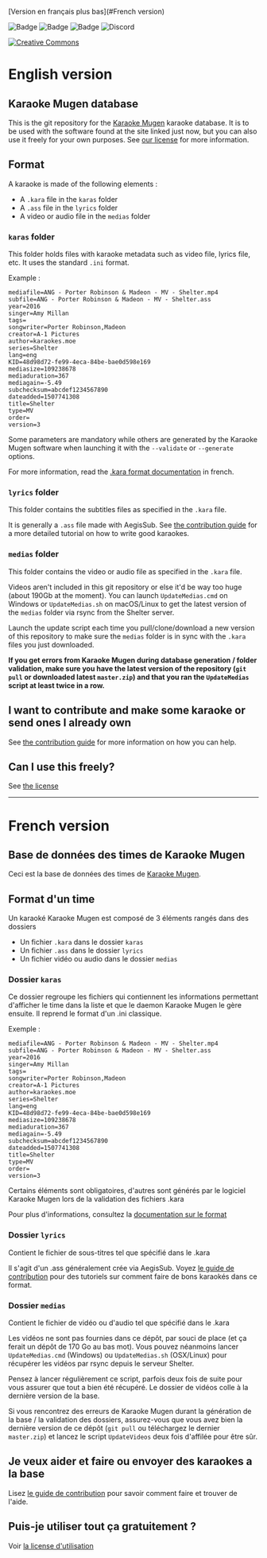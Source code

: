 ﻿[Version en français plus bas](#French version)

![Badge](https://img.shields.io/github/last-commit/AxelTerizaki/karaokebase.svg)
![Badge](https://img.shields.io/github/tag/AxelTerizaki/karaokebase.svg)
![Badge](https://img.shields.io/github/repo-size/AxelTerizaki/karaokebase.svg) ![Discord](https://img.shields.io/discord/84245347336982528.svg)

[![Creative Commons](https://img.shields.io/badge/License-Creative%20Commons%204.0%20BY--NC--SA-brightgreen.svg)](http://creativecommons.org/licenses/by-nc-sa/4.0/)



# English version

## Karaoke Mugen database

This is the git repository for the [Karaoke Mugen](http://mugen.karaokes.moe/en) karaoke database. It is to be used with the software found at the site linked just now, but you can also use it freely for your own purposes. See [our license](LICENSE.md) for more information.

## Format

A karaoke is made of the following elements :

* A `.kara` file in the `karas` folder
* A `.ass` file in the `lyrics` folder
* A video or audio file in the `medias` folder

### `karas` folder

This folder holds files with karaoke metadata such as video file, lyrics file, etc. It uses the standard `.ini` format.

Example :
```
mediafile=ANG - Porter Robinson & Madeon - MV - Shelter.mp4
subfile=ANG - Porter Robinson & Madeon - MV - Shelter.ass
year=2016
singer=Amy Millan
tags=
songwriter=Porter Robinson,Madeon
creator=A-1 Pictures
author=karaokes.moe
series=Shelter
lang=eng
KID=48d98d72-fe99-4eca-84be-bae0d598e169
mediasize=109238678
mediaduration=367
mediagain=-5.49
subchecksum=abcdef1234567890
dateadded=1507741308
title=Shelter
type=MV
order=
version=3
```

Some parameters are mandatory while others are generated by the Karaoke Mugen software when launching it with the `--validate` or `--generate` options.

For more information, read the [.kara format documentation](docs/french/karafile.md) in french.

### `lyrics` folder

This folder contains the subtitles files as specified in the `.kara` file.

It is generally a `.ass` file made with AegisSub. See [the contribution guide](CONTRIBUTING.md) for a more detailed tutorial on how to write good karaokes.

### `medias` folder

This folder contains the video or audio file as specified in the `.kara` file.

Videos aren't included in this git repository or else it'd be way too huge (about 190Gb at the moment). You can launch `UpdateMedias.cmd` on Windows or `UpdateMedias.sh` on macOS/Linux to get the latest version of the `medias` folder via rsync from the Shelter server.

Launch the update script each time you pull/clone/download a new version of this repository to make sure the `medias` folder is in sync with the `.kara` files you just downloaded.

**If you get errors from Karaoke Mugen during database generation / folder validation, make sure you have the latest version of the repository (`git pull` or downloaded latest `master.zip`) and that you ran the `UpdateMedias` script at least twice in a row.**

## I want to contribute and make some karaoke or send ones I already own

See [the contribution guide](CONTRIBUTING.md) for more information on how you can help.

## Can I use this freely?

See [the license](LICENSE.md)

---

# French version

## Base de données des times de Karaoke Mugen

Ceci est la base de données des times de [Karaoke Mugen](http://mugen.karaokes.moe).

## Format d'un time

Un karaoké Karaoke Mugen est composé de 3 éléments rangés dans des dossiers

* Un fichier `.kara` dans le dossier `karas`
* Un fichier `.ass` dans le dossier `lyrics`
* Un fichier vidéo ou audio dans le dossier `medias`

### Dossier `karas`

Ce dossier regroupe les fichiers qui contiennent les informations permettant d'afficher le time dans la liste et que le daemon Karaoke Mugen le gère ensuite. Il reprend le format d'un .ini classique.

Exemple :
```
mediafile=ANG - Porter Robinson & Madeon - MV - Shelter.mp4
subfile=ANG - Porter Robinson & Madeon - MV - Shelter.ass
year=2016
singer=Amy Millan
tags=
songwriter=Porter Robinson,Madeon
creator=A-1 Pictures
author=karaokes.moe
series=Shelter
lang=eng
KID=48d98d72-fe99-4eca-84be-bae0d598e169
mediasize=109238678
mediaduration=367
mediagain=-5.49
subchecksum=abcdef1234567890
dateadded=1507741308
title=Shelter
type=MV
order=
version=3
```

Certains éléments sont obligatoires, d'autres sont générés par le logiciel Karaoke Mugen lors de la validation des fichiers .kara

Pour plus d'informations, consultez la [documentation sur le format](docs/french/karafile.md)

### Dossier `lyrics`

Contient le fichier de sous-titres tel que spécifié dans le .kara

Il s'agit d'un .ass généralement crée via AegisSub. Voyez [le guide de contribution](CONTRIBUTING.md) pour des tutoriels sur comment faire de bons karaokés dans ce format.

### Dossier `medias`

Contient le fichier de vidéo ou d'audio tel que spécifié dans le .kara

Les vidéos ne sont pas fournies dans ce dépôt, par souci de place (et ça ferait un dépôt de 170 Go au bas mot). Vous pouvez néanmoins lancer `UpdateMedias.cmd` (Windows) ou `UpdateMedias.sh` (OSX/Linux) pour récupérer les vidéos par rsync depuis le serveur Shelter.

Pensez à lancer régulièrement ce script, parfois deux fois de suite pour vous assurer que tout a bien été récupéré. Le dossier de vidéos colle à la dernière version de la base.

Si vous rencontrez des erreurs de Karaoke Mugen durant la génération de la base / la validation des dossiers, assurez-vous que vous avez bien la dernière version de ce dépôt (`git pull` ou téléchargez le dernier `master.zip`) et lancez le script `UpdateVideos` deux fois d'affilée pour être sûr.

## Je veux aider et faire ou envoyer des karaokes a la base

Lisez [le guide de contribution](CONTRIBUTING.md) pour savoir comment faire et trouver de l'aide.

## Puis-je utiliser tout ça gratuitement ?

Voir [la license d'utilisation](LICENSE.md)
